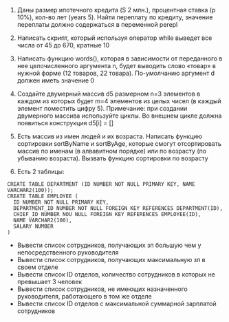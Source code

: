 1. Даны размер ипотечного кредита (S 2 млн.), процентная ставка (p 10%), кол-во лет (years 5). Найти переплату по кредиту, значение переплаты должно содержаться в переменной perepl
2. Написать скрипт, который используя оператор while выведет все числа от 45 до 670, кратные 10
3. Написать функцию words(), которая в зависимости от переданного в нее целочисленного аргумента n, будет выводить слово «товар» в нужной форме (12 товаров, 22 товара). По-умолчанию аргумент d должен иметь значение 0
4. Создайте двумерный массив d5 размерном n=3 элементов в каждом из которых будет m=4 элементов из целых чисел (в каждый элемент поместить цифру 5). Примечание: при создании двумерного массива используйте циклы. Во внешнем цикле должна появиться конструкция d5[i] = []
5. Есть массив из имен людей и их возраста. Написать функцию сортировки sortByName и sortByAge, которые смогут отсортировать массив по именам (в алвавитном порядке) или по возрасту (по убыванию возраста). Вызвать функцию сортировки по возрасту

6. Есть 2 таблицы:

```
CREATE TABLE DEPARTMENT (ID NUMBER NOT NULL PRIMARY KEY, NAME VARCHAR2(100));
CREATE TABLE EMPLOYEE (
  ID NUMBER NOT NULL PRIMARY KEY, 
  DEPARTMENT_ID NUMBER NOT NULL FOREIGN KEY REFERENCES DEPARTMENT(ID),
  CHIEF_ID NUMBER NOU NULL FOREIGN KEY REFERENCES EMPLOYEE(ID),
  NAME VARCHAR2(100),
  SALARY NUMBER
)
```

  - Вывести список сотрудников, получающих зп большую чем у непосредственного руководителя
  - Вывести список сотрудников, получающих максимальную зп в своем отделе
  - Вывести список ID отделов, количество сотрудников в которых не превышает 3 человек
  - Вывести список сотрудников, не имеющих назначенного руководителя, работающего в том же отделе
  - Вывести список ID отделов с максимальной суммарной зарплатой сотрудников
